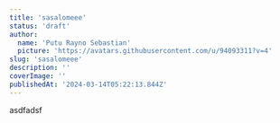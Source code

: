 ```yaml
---
title: 'sasalomeee'
status: 'draft'
author:
  name: 'Putu Rayno Sebastian'
  picture: 'https://avatars.githubusercontent.com/u/94093311?v=4'
slug: 'sasalomeee'
description: ''
coverImage: ''
publishedAt: '2024-03-14T05:22:13.844Z'
---
```


asdfadsf
